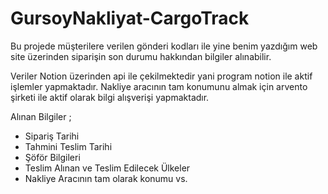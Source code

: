 # GursoyNakliyat-CargoTrack

Bu projede müşterilere verilen gönderi kodları ile 
yine benim yazdığım web site üzerinden siparişin son durumu hakkından bilgiler alınabilir.

Veriler Notion üzerinden api ile çekilmektedir yani program notion ile aktif işlemler yapmaktadır.
Nakliye aracının tam konumunu almak için arvento şirketi ile aktif olarak bilgi alışverişi yapmaktadır.

Alınan Bilgiler ; 
- Sipariş Tarihi
- Tahmini Teslim Tarihi
- Şöför Bilgileri
- Teslim Alınan ve Teslim Edilecek Ülkeler
- Nakliye Aracının tam olarak konumu vs.
